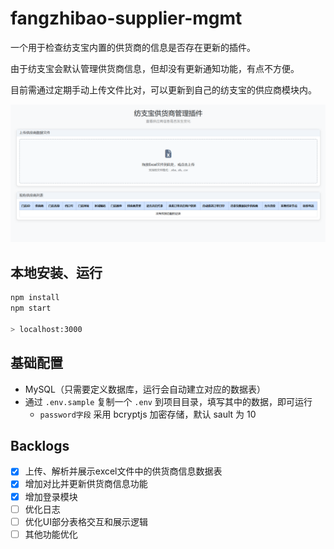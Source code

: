 # fangzhibao-supplier-mgmt

一个用于检查纺支宝内置的供货商的信息是否存在更新的插件。

由于纺支宝会默认管理供货商信息，但却没有更新通知功能，有点不方便。

目前需通过定期手动上传文件比对，可以更新到自己的纺支宝的供应商模块内。

![](screenshot.png)

## 本地安装、运行

```sh
npm install
npm start

> localhost:3000
```

## 基础配置

- MySQL（只需要定义数据库，运行会自动建立对应的数据表）
- 通过 ``` .env.sample ``` 复制一个 ``` .env ``` 到项目目录，填写其中的数据，即可运行
	- ``` password字段 ``` 采用 bcryptjs 加密存储，默认 sault 为 10

## Backlogs

- [x] 上传、解析并展示excel文件中的供货商信息数据表
- [x] 增加对比并更新供货商信息功能
- [x] 增加登录模块
- [ ] 优化日志
- [ ] 优化UI部分表格交互和展示逻辑
- [ ] 其他功能优化